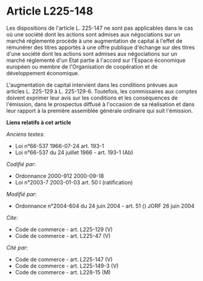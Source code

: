 # Article L225-148

Les dispositions de l'article L. 225-147 ne sont pas applicables dans le cas où une société dont les actions sont admises aux
négociations sur un marché réglementé procède à une augmentation de capital à l'effet de rémunérer des titres apportés à une
offre publique d'échange sur des titres d'une société dont les actions sont admises aux négociations sur un marché réglementé
d'un Etat partie à l'accord sur l'Espace économique européen ou membre de l'Organisation de coopération et de développement
économique. 

L'augmentation de capital intervient dans les conditions prévues aux articles L. 225-129 à L. 225-129-6. Toutefois, les
commissaires aux comptes doivent exprimer leur avis sur les conditions et les conséquences de l'émission, dans le prospectus
diffusé à l'occasion de sa réalisation et dans leur rapport à la première assemblée générale ordinaire qui suit l'émission.

**Liens relatifs à cet article**

_Anciens textes_:

  - Loi n°66-537 1966-07-24 art. 193-1
  - Loi n°66-537 du 24 juillet 1966 - art. 193-1 (Ab)

_Codifié par_:

  - Ordonnance 2000-912 2000-09-18
  - Loi n°2003-7 2003-01-03 art. 50 I (ratification)

_Modifié par_:

  - Ordonnance n°2004-604 du 24 juin 2004 - art. 51 () JORF 26 juin 2004

_Cite_:

  - Code de commerce - art. L225-129 (V)
  - Code de commerce - art. L225-47 (V)

_Cité par_:

  - Code de commerce - art. L225-147 (V)
  - Code de commerce - art. L225-149-3 (V)
  - Code de commerce - art. L228-15 (M)

